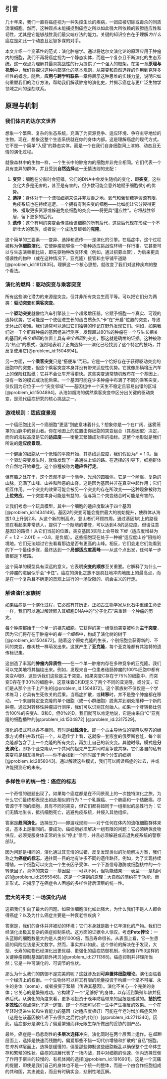 ## 引言
几十年来，我们一直将癌症视为一种失控生长的疾病，一团应被切除或毒杀的同质流氓细胞。然而，这种观点未能捕捉到癌症之所以如此强大所依赖的狡猾适应性和韧性，尤其是它能够战胜我们最尖端疗法的能力。关键的知识空白在于理解*为什么*癌症是如此一个动态且足智多谋的对手。

本文介绍一个变革性的范式：演化肿瘤学。通过将达尔文演化论的原理应用于肿瘤内的细胞，我们不再将癌症视为一个静态实体，而是一个复杂且不断演化的生态系统。这一观点为理解其最具挑战性的行为提供了一个强大的框架。在第一章**原理与机制**中，我们将探讨这种内部演化的基本规则，从突变和自然选择的作用到克隆多样性的概念。随后，**应用与跨学科联系**一章将展示这种思维的实践力量，说明它如何重塑我们的治疗方法，帮助我们解读肿瘤的演化史，并揭示癌症与更广泛生物学领域之间的深刻联系。

## 原理与机制

### 我们体内的达尔文世界

想象一个繁荣、复杂的生态系统，充满了为资源竞争、适应环境、争夺主导地位的生物。现在，想象这整个生态系统就在你的身体内部。这是理解癌症的现代方式。它不是一个简单“入侵”的静态实体，而是一个在我们自身细胞间上演的、动态且无情的演化过程。

就像森林中的生物一样，一个生长中的肿瘤内的细胞并非完全相同。它们代表一个具有变异的群体，并且受到**自然选择**这一无情法则的支配：

1.  **变异**：细胞在分裂时会犯错。它们的DNA中会发生随机的变化，即**突变**。这些变化大多是无害的，甚至是有害的，但少数可能会意外地赋予细胞微小的优势。
2.  **选择**：身体对于一个流氓细胞来说并非友善之地。氧气和葡萄糖等资源有限，免疫系统也在持续巡逻。一个拥有有利突变的细胞——比如能让它分裂得更快、攫取更多资源或躲避免疫细胞的突变——将更具“适应性”。它将战胜邻居，留下更多的后代。
3.  **遗传**：这个有利的突变会传递给该细胞的所有后代，这些后代现在形成一个不断壮大的家族，或者说一个成功反叛者的**克隆**。

这个简单的三要素——变异、选择和遗传——是演化的引擎。在癌症中，这个过程被称为**体细胞演化**，它使肿瘤能够像一个物种适应挑战性环境一样行事。它甚至可以与生态演替相比较，即先驱物种改变环境（例如，通过招募血管），为后来更具侵袭性的物种（或在这种情况下，亚克隆）接管和主导铺平道路[@problem_id:1912835]。理解这一个核心思想，就改变了我们对这种疾病的整个看法。

### 演化的燃料：驱动突变与乘客突变

所有这些演化潜力的来源是突变。但并非所有突变生而平等。可以把它们分为两类：**驱动突变**和**乘客突变**。

一个**驱动突变**就像给汽车引擎装上一个超级增压器。它赋予细胞一个真实、可观的选择优势。它可能是一个使促进生长的蛋白质永久“卡”在“开启”位置的突变，导致无休止的增殖。我们通常可以通过它们独特的印记在野外发现它们。例如，如果我们对一千个肝脏肿瘤的基因组进行测序，发现超过80%的肿瘤在一个与生长相关的基因的*完全相同*的位置上具有*完全相同*的突变，那这就是确凿的证据。这种被称为“热点”的模式，强烈地表明了正向选择——演化已经找到了这个特定的技巧，并反复使用它[@problem_id:1504894]。

另一方面，一个**乘客突变**只是“搭便车”而已。它是一个恰好存在于获得驱动突变的细胞中的突变，但这个乘客突变本身并没有带来适应性优势。它就像那辆增压汽车上的保险杠贴纸；它并不会让车开得更快。这些突变通常随机散布在一个基因上，没有一致的模式或功能后果。一个基因可能在许多肿瘤中布满了不同的乘客突变，仅仅因为它位于一个“突变邻域”——基因组中一个天生不稳定且容易出错的区域[@problem_id:1504894]。从浩如烟海的偶然乘客突变中区分出关键的驱动突变，是现代癌症研究的核心挑战之一。

### 游戏规则：适应度景观

一个癌细胞比另一个癌细胞“更适”到底意味着什么？想象你是一个在广阔、迷雾笼罩的山脉中的登山者。你在地图上的位置由你细胞的突变组合（其基因型）决定，而你的海拔高度是它的**适应度**——衡量其繁殖成功率的指标。这整个地形就是我们所说的**适应度景观**。

一个健康的细胞从一个低矮的平原开始，其基线适应度，我们假设为$F=1.0$。当一个驱动突变发生时，就像发现了一条通往上坡的路。在选择的引导下，细胞群体会自然地开始攀登。这个旅程被称为**适应性行走**。

但有趣之处在于，这个景观不是一个简单、光滑的圆锥体。它是一个崎岖、复杂的山脉，充满了山峰、山谷和险恶的山脊。这是因为基因并非在真空中起作用；它们相互作用。一个突变的效果可能会被另一个突变的存在所改变——这种现象被称为**上位效应**。一个突变本身可能是有益的，但与第二个突变结合时可能是有害的。

让我们考虑一个玩具模型，其中一个细胞的适应度取决于四个基因[@problem_id:1434149]。基因2的突变可能会提供最大的初始提升，使群体从海拔$1.0$上升到$2.8$。从这个新的制高点，登山者们环顾四周。通过基因1向上的路径现在看起来非常诱人，提供了一个陡峭的攀登，可以达到$4.8$的适应度。但请注意基因3的路径！从它们当前的位置，突变基因3实际上会导致*下坡*（适应度增益为$F=1.2 - 2.0(1) = -0.8$，是负值）。这些细胞现在处于一种被“适应度山谷”阻挡的境地。它们无法越过它去看看那边是否有更高的山峰。相反，它们会走它们能看到的下一个最佳步骤，最终达到一个**局部适应度高峰**——从这个点出发，任何单一步骤都是下坡路。

这个简单的模型具有深远的意义。它表明**突变的顺序**至关重要。它解释了为什么一个肿瘤的进展似乎会“卡住”。癌症的演化之旅不是疯狂地冲向地图上的最高点，而是在一个复杂且不确定的景观上进行的一场受限的、机会主义的行走。

### 解读演化家族树

如果癌症是一个演化过程，它必然有其历史。正如古生物学家从化石中重建生命史一样，我们可以通过解读嵌入其细胞DNA中的“分子化石”来重建一个肿瘤的历史。

每个肿瘤都始于一个单一的祖先细胞。它获得的第一组驱动突变被称为**主干突变**，因为它们将存在于肿瘤中的*每一个细胞*中，构成了演化树的树干[@problem_id:1504872]。随着这个原始克隆的生长，个别细胞会获得新的、不同的突变，像树枝一样萌发出来。这就产生了**亚克隆**，每个亚克隆都有其独特的遗传标记集。

这创造了丰富的**肿瘤内异质性**——在一个单一肿瘤内存在多种竞争的亚克隆。我们可以完美地将其描绘出来。例如，发现来自一位患者结肠肿瘤的100%细胞中都有突变A和B，这告诉我们这些是主干突变。如果突变C存在于75%的细胞中，而突变D存在于30%的细胞中，这意味着C和D定义了两个不同的亚克隆，或分支，它们是从那个主干上产生的[@problem_id:1504872]。这个家族树不仅仅是一个学术练习；它具有生死攸关的后果。当癌症扩散，或**转移**时，并不是整个肿瘤都在移动。一个来自特定亚克隆的单个细胞（或一小群细胞）脱离并到别处播种一个新的肿瘤。通过对转移性肿瘤进行测序，我们可以识别其创始人。如果一个肝转移灶包含100%的突变A、B和C，但0%的D，我们就可以肯定地说，它是由来自“C”亚克隆的细胞播种的[@problem_id:1504872] [@problem_id:2317529]。

演化的模式可以各不相同。有时是**线性演化**，即一个占主导地位的克隆以整齐的继承方式横扫并取代前一个。从遗传学上看，这就像一套嵌套的俄罗斯套娃，每个新克隆都包含了上一个克隆的所有突变，再加上自己的新突变。其他时候，模式是**分支演化**，即多个亚克隆从一个共同的祖先产生并同时竞争或共存。它们各自的私有突变将是相互排斥的——你不会找到一个同时属于两个分支的细胞[@problem_id:2858043]。通过解读这些模式，我们可以阅读癌症的过去，并或许能预测它的未来。

### 多样性中的统一性：癌症的标志

一个奇怪的谜题出现了。如果每个癌症都是在不同景观上的一次独特演化之旅，为什么它们最终都表现出如此相似的行为？一个乳腺癌、一个肺癌和一个结肠癌，尽管源于不同的细胞，具有不同的突变，但它们都将趋同于一组相似的恶性行为：它们无情地生长，抵抗细胞死亡，逃避免疫系统，并侵入其他组织。

答案是**趋同演化**。选择压力——即游戏规则——对于任何在体内的流氓细胞群体来说，基本上是相同的。要成功，癌细胞必须解决一组有限的问题：它必须确保食物供应，必须克服身体正常的生长“停止”信号，并且必须躲避或击退免疫系统的警察部队。

因为问题是相同的，演化通过其无情的试错，反复发现类似的功能解决方案，我们称之为**癌症的标志**。通往同一目的地有许多不同的遗传路径。例如，为了实现持续增殖，一个细胞可以突变一个生长因子受体、一个下游信号激酶或细胞核中的一个转录因子。具体的突变——基因型——可以不同，但功能结果——表型——是相同的[@problem_id:2955948]。这是一个深刻的原理：大自然的简约在于功能，而非形式。它揭示了在癌症令人困惑的多样性背后深层的统一性。

### 宏大的冲突：一场演化内战

这把我们引向了最大的问题。如果体细胞演化如此强大，为什么我们不是人人都会得癌症？以及为什么癌症主要是一种衰老性疾病？

答案是，我们的身体并非被动的环境；它们本身就是数十亿年演化的产物。我们已经演化出极其复杂的癌症抑制系统。这方面的证据令人惊叹。考虑**Peto悖论**：一头蓝鲸的细胞数量大约是人类的1000倍，而且寿命很长。从表面上看，它一生患癌的风险应该是天文数字。然而，事实并非如此。这个悖论的解决在于发现，大型、长寿的动物已经演化出更优越、更强化的癌症防御机制，例如像$TP53$这样的关键肿瘤抑制基因的额外拷贝[@problem_id:2711368]。癌症抑制并非理所当然；它是一种可演化的、可调节的性状。

那么为什么我们的防御不是完美的呢？这就涉及到**可弃置体细胞理论**。演化面临着一个经济上的权衡。一个生物体可以将其有限的能量投资于构建一个坚不可摧、永生的身体（soma），或者投资于繁殖（传递其基因）。演化不关心一个完美的身体；它关心的是繁殖成功。它构建了一个“足够好”的身体，以存活到繁殖年龄并抚养后代。从演化的角度来看，更多地投资于晚年防癌带来的回报是递减的。**拮抗性多效性**的观点深化了这一逻辑，即一个基因可以在一生中产生相反的效果。一个在年轻时促进生长和生育能力的基因（对适应度极好）可能在年老时增加癌症风险（这是在该基因被传递下去很久之后付出的代价）[@problem_id:2711340]。因此，癌症部分是演化为了偏爱繁殖而非无限生存所做出的妥协的副产品。

最终，癌症是一场悲剧性的**多层次选择**冲突。演化同时在两个层面上运作。在*细胞*层面上，选择是快速而残酷的，偏爱那些不惜一切代价增殖和扩散的“自私”细胞。在*有机体*层面上，选择是缓慢的，偏爱那些抑制这些细胞叛乱以确保整个生命体生存和繁殖的性状。癌症的进展代表了一场内战，其中对细胞的快速、体内选择压倒了作用于宿主的较慢的、有机体间的选择[@problem_id:1916901]。这是一个沉痛的提醒，即使是我们自己的身体也不是一个统一的整体，而是一个由合作细胞组成的共和国，其忠诚会，而且有时确实会，悲剧性地瓦解。

